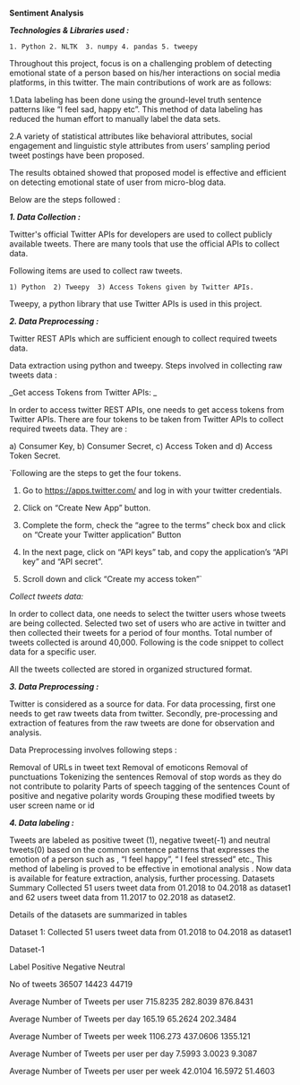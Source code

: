 **Sentiment Analysis**

_**Technologies & Libraries used :**_

`1. Python
2. NLTK 
3. numpy
4. pandas
5. tweepy` 

Throughout this project, focus is on a challenging problem of detecting emotional state of a person based on his/her interactions on social media platforms, in this  twitter. 
The main contributions of work are as follows:

1.Data labeling has been done using the ground-level truth sentence patterns like “I feel sad, happy etc”. This method of data labeling has reduced the human effort to
manually label the data sets.

2.A variety of statistical attributes like behavioral attributes, social engagement and linguistic style attributes from users’ sampling period tweet postings have been proposed.

The results obtained showed that proposed model is effective and efficient on detecting emotional state of user from micro-blog data.

Below are the steps followed :

_**1. Data Collection :**_ 

Twitter's official Twitter APIs for developers are used to collect publicly available tweets. There are many tools that use the official APIs to collect data. 

Following items are used to collect raw tweets.

`1) Python 
2) Tweepy 
3) Access Tokens given by Twitter APIs.`

Tweepy, a python library that use Twitter APIs is used in this project.

_**2. Data Preprocessing :**_ 

Twitter REST APIs which are sufficient enough to collect required tweets data.

Data extraction using python and tweepy. Steps involved in collecting raw tweets data :

_Get access Tokens from Twitter APIs: _

In order to access twitter REST APIs, one needs to get access tokens from Twitter APIs. There are four tokens to be taken from Twitter APIs to collect required tweets data. They are :

a) Consumer Key, b) Consumer Secret, c) Access Token and d) Access Token Secret.

`Following are the steps to get the four tokens.

1) Go to https://apps.twitter.com/ and log in with your twitter credentials.

2) Click on “Create New App” button.

3) Complete the form, check the “agree to the terms” check box and click on “Create your Twitter application” Button

4) In the next page, click on “API keys” tab, and copy the application’s “API key” and “API secret”.

5) Scroll down and click “Create my access token”`

_Collect tweets data:_

In order to collect data, one needs to select the twitter users whose tweets are being collected. Selected two set of users who are active in twitter and then collected their tweets for a period of four months. Total number of tweets collected is around 40,000. Following is the code snippet to collect data for a specific user.

All the tweets collected are stored in organized structured format.

_**3. Data Preprocessing :**_

Twitter is considered as a source for data. For data processing, first one needs to get raw tweets data from twitter. Secondly, pre-processing and extraction of features from the raw tweets are done for observation and analysis.

Data Preprocessing involves following steps :

Removal of URLs in tweet text
Removal of emoticons
Removal of punctuations
Tokenizing the sentences
Removal of stop words as they do not contribute to polarity
Parts of speech tagging of the sentences
Count of positive and negative polarity words
Grouping these modified tweets by user screen name or id

_**4. Data labeling :**_

Tweets are labeled as positive tweet (1), negative tweet(-1) and neutral tweets(0) based on the common sentence patterns that expresses the emotion of a person such as , “I feel happy”, “ I feel stressed” etc., This method of labeling is proved to be effective in emotional analysis . Now data is available for feature extraction, analysis, further processing. Datasets Summary Collected 51 users tweet data from 01.2018 to 04.2018 as dataset1 and 62 users tweet data from 11.2017 to 02.2018 as dataset2. 

Details of the datasets are summarized in tables

Dataset 1: Collected 51 users tweet data from 01.2018 to 04.2018 as dataset1

Dataset-1

Label Positive Negative Neutral

No of tweets 36507 14423 44719

Average Number of Tweets per user 715.8235 282.8039 876.8431

Average Number of Tweets per day 165.19 65.2624 202.3484

Average Number of Tweets per week 1106.273 437.0606 1355.121

Average Number of Tweets per user per day 7.5993 3.0023 9.3087

Average Number of Tweets per user per week 42.0104 16.5972 51.4603
